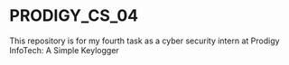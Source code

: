 # PRODIGY_CS_04
This repository is for my fourth task as a cyber security intern at Prodigy InfoTech: A Simple Keylogger
